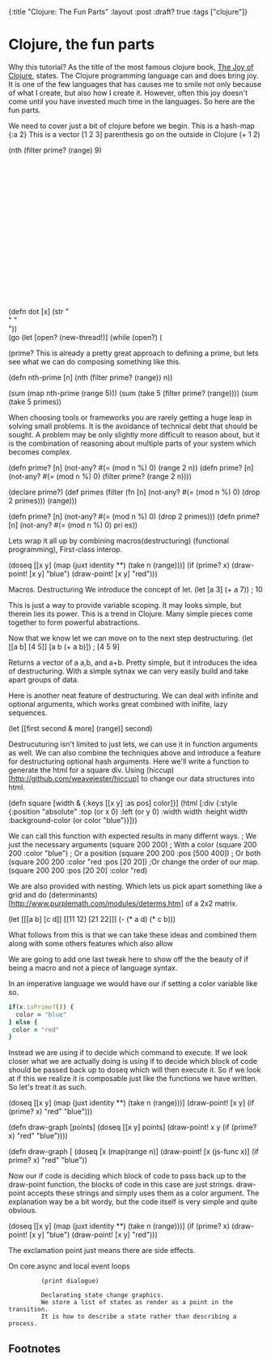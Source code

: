 {:title "Clojure: The Fun Parts"
 :layout :post
 :draft? true
 :tags  ["clojure"]}

Clojure, the fun parts
======================

Why this tutorial?
As the title of the most famous clojure book, [The Joy of Clojure](http://www.amazon.com/The-Joy-Clojure-Michael-Fogus/dp/1617291412/), states. The Clojure programming language can and does bring joy. It is one of the few languages that has causes me to smile not only because of what I create, but also how I create it. However, often this joy doesn't come until you have invested much time in the languages. So here are the fun parts.


We need to cover just a bit of clojure before we begin.
This is a hash-map {:a 2}
This is a vector [1 2 3]
parenthesis go on the outside in Clojure (+ 1 2)

(nth (filter prime? (range) 9)

<div class="language-klipse" 
data-external-libs="https://raw.githubusercontent.com/master/clojure/core.async/src/main/clojure/cljs"
style="visibility: hidden;"> 
    (ns example.blog
      (:require-macros [cljs.core.async.macros :refer [go]])
      (:require [cljs.core.async :refer [put! chan <! >! timeout close!]]))
    (def dom (atom -1))
    (def thread-group (atom -))
    (defn reset-threads! [group-id]
     (reset! thread-group group-id)
     (aset js/window (str "tg" group-id) (js/Date.now)))
    (defn new-thread! []
      (let [started (aget js/window (str "tg" @thread-group))]
        (fn [] 
          (js/console.log 
           (aget js/window (str "tg" @thread-group)) started)
          (= (aget js/window (str "tg" @thread-group)) started))))

    (defn render! [content]
      (let [content 
            (if (seq? content) 
              (reduce str content)
              content)
            container 
            (aget (.getElementsByClassName js/document "code-output") @dom)]
        (aset container "innerHTML" content))
      content)
</div>

<div class="language-klipse hidden"> 
    (defn dot [x] 
    (str
    "<div style='width:" x "px;"
                "height:" x  "px;"
                "background-color: red;"
                "float: left;"
                "margin: 1px;"
                "'>"
    "</div>"))
</div>

<div data-preamble="(reset! dom 0)(reset-threads! 3)" class="language-klipse"> 
    (go (let [open? (new-thread!)]
            (while (open?)
             (<! (timeout 400))
             (render! (dot 30))
             (<! (timeout 200))
             (render! (dot 20)))))
</div>
<div class="code-output"></div>

(prime? 
This is already a pretty great approach to defining a prime, but lets
see what we can do composing something like this.

(defn nth-prime [n]
 (nth (filter prime? (range)) n))

(sum (map nth-prime (range 5)))
(sum (take 5 (filter prime? (range))))
(sum (take 5 primes))

When choosing tools or frameworks you are rarely getting a huge leap in solving small problems. It is the avoidance of technical debt that should be sought. A problem may be only slightly more difficult to reason about, but it is the combination of reasoning about multiple parts of your system which becomes complex.

(defn prime? [n] (not-any? #(= (mod n %) 0) (range 2 n))
(defn prime? [n] (not-any? #(= (mod n %) 0) (filter prime? (range 2 n))))

(declare prime?)
(def primes 
  (filter 
    (fn [n] (not-any? #(= (mod n %) 0) (drop 2 primes))) 
    (range)))

(defn prime? [n] (not-any? #(= (mod n %) 0) (drop 2 primes)))
(defn prime? [n] (not-any? #(= (mod n %) 0) pri es)) 

Lets wrap it all up by combining macros(destructuring) (functional programming), First-class interop.

(doseq [[x y] (map (juxt identity **) (take n (range)))]
  (if (prime? x)
    (draw-point! [x y] "blue")
    (draw-point! [x y] "red")))

Macros.
Destructuring
We introduce the concept of let.
(let [a 3]
 (+ a 7))
; 10

This is just a way to provide variable scoping. It may looks simple, but therein lies its power. This is a trend in Clojure. Many simple pieces come together to form powerful abstractions.

Now that we know let we can move on to the next step destructuring.
(let [[a b] [4 5]]
  [a b (+ a b)])
; [4 5 9]

Returns a vector of a a,b, and a+b. Pretty simple, but it introduces the idea of destructuring. With a simple sytnax we can very easily build and take apart groups of data.

Here is another neat feature of destructuring. We can deal with infinite and optional arguments, which works great combined with inifite, lazy sequences.

(let [[first second & more] (range)]
  second)

Destrucuturing isn't limited to just lets, we can use it in function arguments as well. We can also combine the techniques above and introduce a feature for destructuring optional hash arguments.  Here we'll write a function to generate the html for a square div. Using (hiccup)[http://github.com/weavejester/hiccup] to change our data structures into html.

(defn square [width & {:keys [[x y] :as pos] color]}]
  (html [:div {:style {:position "absolute"
                       :top (or x 0) :left (or y 0)
                       :width width :height width 
                       :background-color (or color "blue")}]))

We can call this function with expected results in many differnt ways.
; We just the necessary arguments
(square 200 200)
; With a color
(square 200 200 :color "blue")
; Or a position
(square 200 200 :pos [500 400])
; Or both
(square 200 200 :color "red :pos [20 20])
;Or change the order of our map.
(square 200 200 :pos [20 20] :color "red)

We are also provided with nesting. Which lets us pick apart something like a grid and do (determinants)[http://www.purplemath.com/modules/determs.htm] of a 2x2 matrix.

(let [[[a b] [c d]] [[11 12] 
                     [21 22]]]
  (- (* a d) (* c b)))


What follows from this is that we can take these ideas and combined them along with some others features which also allow 



We are going to add one last tweak here to show off the the beauty of if being a macro and not a piece of language syntax.

In an imperative language we would have our if setting a color variable like so. 

```ruby
if(x.isPrime?()) {
  color = "blue"
} else {
 color = "red"
}
```

Instead we are using if to decide which command to execute. If we look closer what we are actually doing is using if to decide which block of code should be passed back up to doseq which will then execute it. So if we look at if this we realize it is composable just like the functions we have written. So let's treat it as such.

(doseq [[x y] (map (juxt identity **) (take n (range)))]
    (draw-point! [x y] (if (prime? x) "red" "blue")))

(defn draw-graph [points]
  (doseq [[x y] points]
    (draw-point! x y (if (prime? x) "red" "blue"))))

(defn draw-graph [
(doseq [x (map(range n)]
  (draw-point! [x (js-func x)] (if prime? x) "red" "blue"))

Now our if code is deciding which block of code to pass back up to the draw-point function, the blocks of code in this case are just strings. draw-point accepts these strings and simply uses them as a color argument. The explanation way be a bit wordy, but the code itself is very simple and quite obvious.


      

(doseq [[x y] (map (juxt identity **) (take n (range)))]
  (if (prime? x)
    (draw-point! [x y] "blue")
    (draw-point! [x y] "red")))



The exclamation point just means there are side effects.

On core.async and local event loops



             (print dialogue)

             Declarating state change graphics.
             We store a list of states as render as a point in the transition.
             It is how to describe a state rather than describing a process.



<link rel="stylesheet" type="text/css" href="http://app.klipse.tech/css/codemirror.css"> </link>

<script>
window.klipse_settings = {
selector: ".language-klipse"
};
</script>
<script src="http://app.klipse.tech/plugin/js/klipse_plugin.js"></script>


Footnotes
---------



